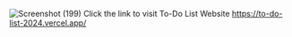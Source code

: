 ![Screenshot (199)](https://github.com/Lalith-298/To-Do-List-/assets/96509012/53677257-e850-485f-871e-64b3c77758f9)
Click the link to visit To-Do List Website 
https://to-do-list-2024.vercel.app/
